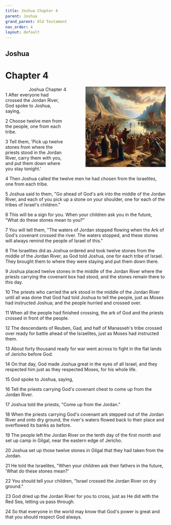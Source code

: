 ```yaml
---
title: Joshua Chapter 4
parent: Joshua
grand_parent: Old Testament
nav_order: 4
layout: default
---
```


## Joshua

# Chapter 4

<div style="clear: both; text-align: right;">
    <img src="/assets/Image/Joshua/500/4.jpg" alt="Joshua Chapter 4" class="chapter-image" style="max-width: 50%; height: auto; float: right; margin: 0 0 10px 10px; padding-left: 10%;">
    <figcaption style="font-size: 14px;">Joshua Chapter 4</figcaption>
</div>
1 After everyone had crossed the Jordan River, God spoke to Joshua, saying,

2 Choose twelve men from the people, one from each tribe.

3 Tell them, 'Pick up twelve stones from where the priests stood in the Jordan River, carry them with you, and put them down where you stay tonight.'

4 Then Joshua called the twelve men he had chosen from the Israelites, one from each tribe.

5 Joshua said to them, "Go ahead of God's ark into the middle of the Jordan River, and each of you pick up a stone on your shoulder, one for each of the tribes of Israel's children."

6 This will be a sign for you. When your children ask you in the future, "What do these stones mean to you?"

7 You will tell them, "The waters of Jordan stopped flowing when the Ark of God's covenant crossed the river. The waters stopped, and these stones will always remind the people of Israel of this."

8 The Israelites did as Joshua ordered and took twelve stones from the middle of the Jordan River, as God told Joshua, one for each tribe of Israel. They brought them to where they were staying and put them down there.

9 Joshua placed twelve stones in the middle of the Jordan River where the priests carrying the covenant box had stood, and the stones remain there to this day.

10 The priests who carried the ark stood in the middle of the Jordan River until all was done that God had told Joshua to tell the people, just as Moses had instructed Joshua; and the people hurried and crossed over.

11 When all the people had finished crossing, the ark of God and the priests crossed in front of the people.

12 The descendants of Reuben, Gad, and half of Manasseh's tribe crossed over ready for battle ahead of the Israelites, just as Moses had instructed them.

13 About forty thousand ready for war went across to fight in the flat lands of Jericho before God.

14 On that day, God made Joshua great in the eyes of all Israel, and they respected him just as they respected Moses, for his whole life.

15 God spoke to Joshua, saying,

16 Tell the priests carrying God's covenant chest to come up from the Jordan River.

17 Joshua told the priests, "Come up from the Jordan."

18 When the priests carrying God's covenant ark stepped out of the Jordan River and onto dry ground, the river's waters flowed back to their place and overflowed its banks as before.

19 The people left the Jordan River on the tenth day of the first month and set up camp in Gilgal, near the eastern edge of Jericho.

20 Joshua set up those twelve stones in Gilgal that they had taken from the Jordan.

21 He told the Israelites, "When your children ask their fathers in the future, 'What do these stones mean?'

22 You should tell your children, "Israel crossed the Jordan River on dry ground."

23 God dried up the Jordan River for you to cross, just as He did with the Red Sea, letting us pass through.

24 So that everyone in the world may know that God's power is great and that you should respect God always.


